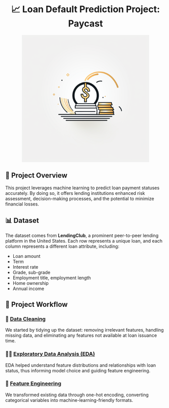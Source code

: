 <div align="center">

# 📈 Loan Default Prediction Project: Paycast

<img align="center" src="https://github.com/MaSOouD69/Loan-prediction/blob/main/Paycast%20Logo.png" title="Paycast" alt="Paycast" width="400" height="400"> 

</div>

## 🎯 Project Overview

This project leverages machine learning to predict loan payment statuses accurately. By doing so, it offers lending institutions enhanced risk assessment, decision-making processes, and the potential to minimize financial losses.

## 📊 Dataset

The dataset comes from **LendingClub**, a prominent peer-to-peer lending platform in the United States. Each row represents a unique loan, and each column represents a different loan attribute, including:
- Loan amount
- Term
- Interest rate
- Grade, sub-grade
- Employment title, employment length
- Home ownership
- Annual income

## 🚀 Project Workflow

### 🧹 [Data Cleaning](https://github.com/MaSOouD69/Loan-prediction/blob/main/1.%20data_cleaning.ipynb)
We started by tidying up the dataset: removing irrelevant features, handling missing data, and eliminating any features not available at loan issuance time.

### 🕵️‍♂️ [Exploratory Data Analysis (EDA)](https://github.com/MaSOouD69/Loan-prediction/blob/main/2.%20EDA.ipynb)
EDA helped understand feature distributions and relationships with loan status, thus informing model choice and guiding feature engineering.

### 🧠 [Feature Engineering](https://github.com/MaSOouD69/Loan-prediction/blob/main/3.%20Feature%20Engineering.ipynb)
We transformed existing data through one-hot encoding, converting categorical variables into machine-learning-friendly formats.


